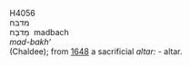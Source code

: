 <body>
  <p>H4056<br>  מדבּח  <br> מַדבַּח  ‎  madbach  <br><i>mad-bakh‘ </i><br>(Chaldee); from <a href="h1648.htm">1648</a>  a sacrificial <i>altar: - </i>altar.<br></p>
 </body>